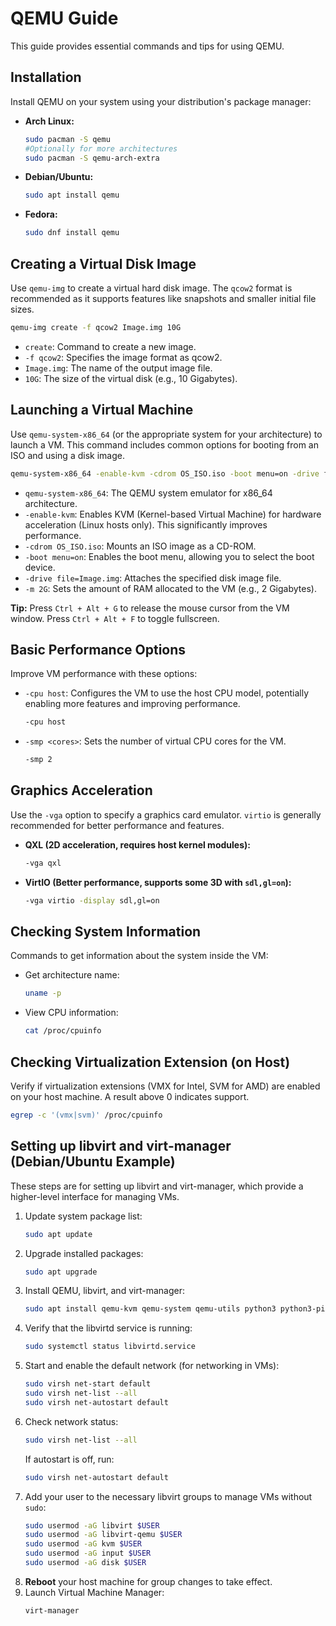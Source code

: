 # QEMU Guide

This guide provides essential commands and tips for using QEMU.

## Installation

Install QEMU on your system using your distribution's package manager:

-   **Arch Linux:**
    ```bash
    sudo pacman -S qemu
    #Optionally for more architectures
    sudo pacman -S qemu-arch-extra
    ```
-   **Debian/Ubuntu:**
    ```bash
    sudo apt install qemu
    ```
-   **Fedora:**
    ```bash
    sudo dnf install qemu
    ```

## Creating a Virtual Disk Image

Use `qemu-img` to create a virtual hard disk image. The `qcow2` format is recommended as it supports features like snapshots and smaller initial file sizes.

```bash
qemu-img create -f qcow2 Image.img 10G
```
-   `create`: Command to create a new image.
-   `-f qcow2`: Specifies the image format as qcow2.
-   `Image.img`: The name of the output image file.
-   `10G`: The size of the virtual disk (e.g., 10 Gigabytes).

## Launching a Virtual Machine

Use `qemu-system-x86_64` (or the appropriate system for your architecture) to launch a VM. This command includes common options for booting from an ISO and using a disk image.

```bash
qemu-system-x86_64 -enable-kvm -cdrom OS_ISO.iso -boot menu=on -drive file=Image.img -m 2G
```
-   `qemu-system-x86_64`: The QEMU system emulator for x86_64 architecture.
-   `-enable-kvm`: Enables KVM (Kernel-based Virtual Machine) for hardware acceleration (Linux hosts only). This significantly improves performance.
-   `-cdrom OS_ISO.iso`: Mounts an ISO image as a CD-ROM.
-   `-boot menu=on`: Enables the boot menu, allowing you to select the boot device.
-   `-drive file=Image.img`: Attaches the specified disk image file.
-   `-m 2G`: Sets the amount of RAM allocated to the VM (e.g., 2 Gigabytes).

**Tip:** Press `Ctrl + Alt + G` to release the mouse cursor from the VM window. Press `Ctrl + Alt + F` to toggle fullscreen.

## Basic Performance Options

Improve VM performance with these options:

-   `-cpu host`: Configures the VM to use the host CPU model, potentially enabling more features and improving performance.
    ```bash
    -cpu host
    ```
-   `-smp <cores>`: Sets the number of virtual CPU cores for the VM.
    ```bash
    -smp 2
    ```

## Graphics Acceleration

Use the `-vga` option to specify a graphics card emulator. `virtio` is generally recommended for better performance and features.

-   **QXL (2D acceleration, requires host kernel modules):**
    ```bash
    -vga qxl
    ```
-   **VirtIO (Better performance, supports some 3D with `sdl,gl=on`):**
    ```bash
    -vga virtio -display sdl,gl=on
    ```

## Checking System Information

Commands to get information about the system inside the VM:

-   Get architecture name:
    ```bash
    uname -p
    ```
-   View CPU information:
    ```bash
    cat /proc/cpuinfo
    ```

## Checking Virtualization Extension (on Host)

Verify if virtualization extensions (VMX for Intel, SVM for AMD) are enabled on your host machine. A result above 0 indicates support.

```bash
egrep -c '(vmx|svm)' /proc/cpuinfo
```

## Setting up libvirt and virt-manager (Debian/Ubuntu Example)

These steps are for setting up libvirt and virt-manager, which provide a higher-level interface for managing VMs.

1.  Update system package list:
    ```bash
    sudo apt update
    ```
2.  Upgrade installed packages:
    ```bash
    sudo apt upgrade
    ```
3.  Install QEMU, libvirt, and virt-manager:
    ```bash
    sudo apt install qemu-kvm qemu-system qemu-utils python3 python3-pip libvirt-clients libvirt-daemon-system bridge-utils virtinst libvirt-daemon virt-manager -y
    ```
4.  Verify that the libvirtd service is running:
    ```bash
    sudo systemctl status libvirtd.service
    ```
5.  Start and enable the default network (for networking in VMs):
    ```bash
    sudo virsh net-start default
    sudo virsh net-list --all
    sudo virsh net-autostart default
    ```
6.  Check network status:
    ```bash
    sudo virsh net-list --all
    ```
    If autostart is off, run:
    ```bash
    sudo virsh net-autostart default
    ```
7.  Add your user to the necessary libvirt groups to manage VMs without `sudo`:
    ```bash
    sudo usermod -aG libvirt $USER
    sudo usermod -aG libvirt-qemu $USER
    sudo usermod -aG kvm $USER
    sudo usermod -aG input $USER
    sudo usermod -aG disk $USER
    ```
8.  **Reboot** your host machine for group changes to take effect.
9.  Launch Virtual Machine Manager:
    ```bash
    virt-manager
    ```
